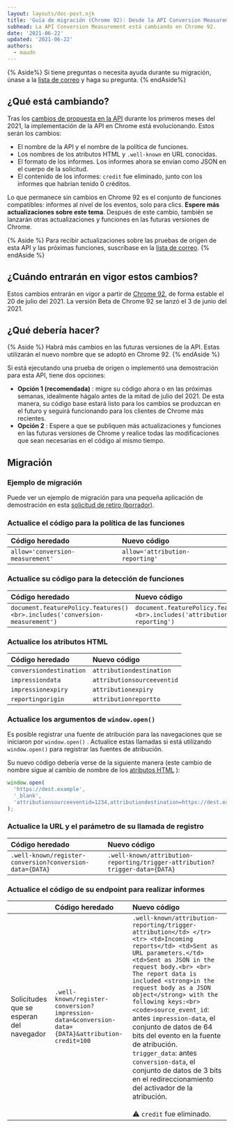 ```yaml
---
layout: layouts/doc-post.njk
title: 'Guía de migración (Chrome 92): Desde la API Conversion Measurement hasta la API Attribution Reporting'
subhead: La API Conversion Measurement está cambiando en Chrome 92.
date: '2021-06-22'
updated: '2021-06-22'
authors:
  - maudn
---
```


{% Aside%} Si tiene preguntas o necesita ayuda durante su migración, únase a la [lista de correo](https://groups.google.com/u/1/a/chromium.org/g/attribution-reporting-api-dev) y haga su pregunta. {% endAside%}

## ¿Qué está cambiando?

Tras los [cambios de propuesta en la API](https://github.com/WICG/conversion-measurement-api) durante los primeros meses del 2021, la implementación de la API en Chrome está evolucionando. Estos serán los cambios:

- El nombre de la API y el nombre de la política de funciones.
- Los nombres de los atributos HTML y `.well-known` en URL conocidas.
- El formato de los informes. Los informes ahora se envían como JSON en el cuerpo de la solicitud.
- El contenido de los informes: `credit` fue eliminado, junto con los informes que habrían tenido 0 créditos.

Lo que permanece sin cambios en Chrome 92 es el conjunto de funciones compatibles: informes al nivel de los eventos, solo para clics. **Espere más actualizaciones sobre este tema**. Después de este cambio, también se lanzarán otras actualizaciones y funciones en las futuras versiones de Chrome.

{% Aside %} Para recibir actualizaciones sobre las pruebas de origen de esta API y las próximas funciones, suscríbase en la [lista de correo](https://groups.google.com/u/1/a/chromium.org/g/attribution-reporting-api-dev). {% endAside %}

## ¿Cuándo entrarán en vigor estos cambios?

Estos cambios entrarán en vigor a partir de [Chrome 92](https://chromestatus.com/features/schedule), de forma estable el 20 de julio del 2021. La versión Beta de Chrome 92 se lanzó el 3 de junio del 2021.

## ¿Qué debería hacer?

{% Aside %} Habrá más cambios en las futuras versiones de la API. Estas utilizarán el nuevo nombre que se adoptó en Chrome 92. {% endAside %}

Si está ejecutando una prueba de origen o implementó una demostración para esta API, tiene dos opciones:

- **Opción 1 (recomendada)** : migre su código ahora o en las próximas semanas, idealmente hágalo antes de la mitad de julio del 2021. De esta manera, su código base estará listo para los cambios se produzcan en el futuro y seguirá funcionando para los clientes de Chrome más recientes.
- **Opción 2** : Espere a que se publiquen más actualizaciones y funciones en las futuras versiones de Chrome y realice todas las modificaciones que sean necesarias en el código al mismo tiempo.

## Migración

### Ejemplo de migración

Puede ver un ejemplo de migración para una pequeña aplicación de demostración en esta [solicitud de retiro (borrador)](https://github.com/GoogleChromeLabs/trust-safety-demo/pull/4/files).

### Actualice el código para la política de las funciones

<table class="simple width-full fixed-table with-heading-tint">
<thead><tr>
<th style="text-align: left;">Código heredado</th>
<th style="text-align: left;">Nuevo código</th>
</tr></thead>
<tbody><tr>
<td><code>allow='conversion-measurement'</code></td>
<td><code>allow='attribution-reporting'</code></td>
</tr></tbody>
</table>

### Actualice su código para la detección de funciones

<table class="simple width-full fixed-table with-heading-tint">
<thead><tr>
<th style="text-align: left;">Código heredado</th>
<th style="text-align: left;">Nuevo código</th>
</tr></thead>
<tbody><tr>
<td><code>document.featurePolicy.features()&lt;br&gt;.includes('conversion-measurement')</code></td>
<td><code>document.featurePolicy.features()&lt;br&gt;.includes('attribution-reporting')</code></td>
</tr></tbody>
</table>

### Actualice los atributos HTML

<table class="simple width-full fixed-table with-heading-tint">
<thead><tr>
<th style="text-align: left;">Código heredado</th>
<th style="text-align: left;">Nuevo código</th>
</tr></thead>
<tbody>
<tr>
<td><code>conversiondestination</code></td>
<td><code>attributiondestination</code></td>
</tr>
<tr>
<td><code>impressiondata</code></td>
<td><code>attributionsourceeventid</code></td>
</tr>
<tr>
<td><code>impressionexpiry</code></td>
<td><code>attributionexpiry</code></td>
</tr>
<tr>
<td><code>reportingorigin</code></td>
<td><code>attributionreportto</code></td>
</tr>
</tbody>
</table>

### Actualice los argumentos de `window.open()`

Es posible registrar una fuente de atribución para las navegaciones que se iniciaron por `window.open()` . Actualice estas llamadas si está utilizando `window.open()` para registrar las fuentes de atribución.

Su nuevo código debería verse de la siguiente manera (este cambio de nombre sigue al cambio de nombre de los [atributos HTML](#update-the-html-attributes) ):

```javascript
window.open(
  'https://dest.example',
  '_blank',
  'attributionsourceeventid=1234,attributiondestination=https://dest.example,attributionreportto=https://reporter.example,attributionexpiry=604800000'
);
```

### Actualice la URL y el parámetro de su llamada de registro

<table class="simple width-full fixed-table with-heading-tint w-table--top-align">
<thead><tr>
<th style="text-align: left;">Código heredado</th>
<th style="text-align: left;">Nuevo código</th>
</tr></thead>
<tbody><tr>
<td><code>.well-known/register-conversion?conversion-data={DATA}</code></td>
<td><code>.well-known/attribution-reporting/trigger-attribution?trigger-data={DATA}</code></td>
</tr></tbody>
</table>

### Actualice el código de su endpoint para realizar informes

<table class="simple width-full fixed-table with-heading-tint">
<thead><tr>
<th></th>
<th style="text-align: left;">Código heredado</th>
<th style="text-align: left;">Nuevo código</th>
</tr></thead>
<tbody><tr>
<td>Solicitudes que se esperan del navegador</td>
<td><code>.well-known/register-conversion?impression-data=&amp;conversion-data={DATA}&amp;attribution-credit=100</code></td>
<td>
<code>.well-known/attribution-reporting/trigger-attribution&lt;/td&gt; &lt;/tr&gt; &lt;tr&gt; &lt;td&gt;Incoming reports&lt;/td&gt; &lt;td&gt;Sent as URL parameters.&lt;/td&gt; &lt;td&gt;Sent as JSON in the request body.&lt;br&gt; &lt;br&gt; The report data is included &lt;strong&gt;in the request body as a JSON object&lt;/strong&gt; with the following keys:&lt;br&gt; &lt;code&gt;source_event_id</code>: antes <code>impression-data</code>, el conjunto de datos de 64 bits del evento en la fuente de atribución.<br> <code>trigger_data</code>: antes <code>conversion-data</code>, el conjunto de datos de 3 bits en el redireccionamiento del activador de la atribución.<br><br> ⚠️ <code>credit</code> fue eliminado.</td>
</tr></tbody>
</table>

